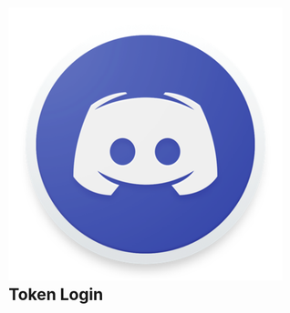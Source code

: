 # <img src="https://github.com/CoSeR-Source/DC-Token-Login/blob/master/Discord-Logo.png?raw=true" height=480 alt=""> Token Login
